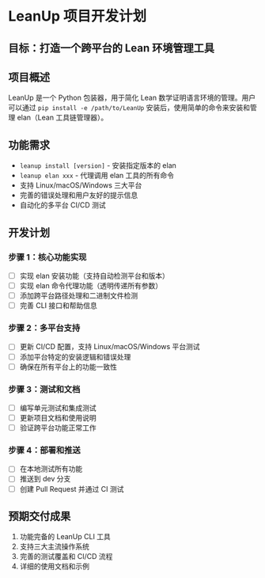 # LeanUp 项目开发计划

## 目标：打造一个跨平台的 Lean 环境管理工具

## 项目概述
LeanUp 是一个 Python 包装器，用于简化 Lean 数学证明语言环境的管理。用户可以通过 `pip install -e /path/to/LeanUp` 安装后，使用简单的命令来安装和管理 elan（Lean 工具链管理器）。

## 功能需求
- `leanup install [version]` - 安装指定版本的 elan
- `leanup elan xxx` - 代理调用 elan 工具的所有命令  
- 支持 Linux/macOS/Windows 三大平台
- 完善的错误处理和用户友好的提示信息
- 自动化的多平台 CI/CD 测试

## 开发计划

### 步骤 1：核心功能实现
- [ ] 实现 elan 安装功能（支持自动检测平台和版本）
- [ ] 实现 elan 命令代理功能（透明传递所有参数）
- [ ] 添加跨平台路径处理和二进制文件检测
- [ ] 完善 CLI 接口和帮助信息

### 步骤 2：多平台支持
- [ ] 更新 CI/CD 配置，支持 Linux/macOS/Windows 平台测试
- [ ] 添加平台特定的安装逻辑和错误处理
- [ ] 确保在所有平台上的功能一致性

### 步骤 3：测试和文档
- [ ] 编写单元测试和集成测试
- [ ] 更新项目文档和使用说明
- [ ] 验证跨平台功能正常工作

### 步骤 4：部署和推送
- [ ] 在本地测试所有功能
- [ ] 推送到 dev 分支
- [ ] 创建 Pull Request 并通过 CI 测试

## 预期交付成果
1. 功能完备的 LeanUp CLI 工具
2. 支持三大主流操作系统
3. 完善的测试覆盖和 CI/CD 流程
4. 详细的使用文档和示例
